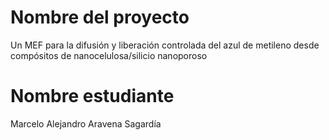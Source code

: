 # Nombre del proyecto
Un MEF para la difusión y liberación controlada del azul de metileno desde compósitos de nanocelulosa/silicio nanoporoso

# Nombre estudiante
Marcelo Alejandro Aravena Sagardía
